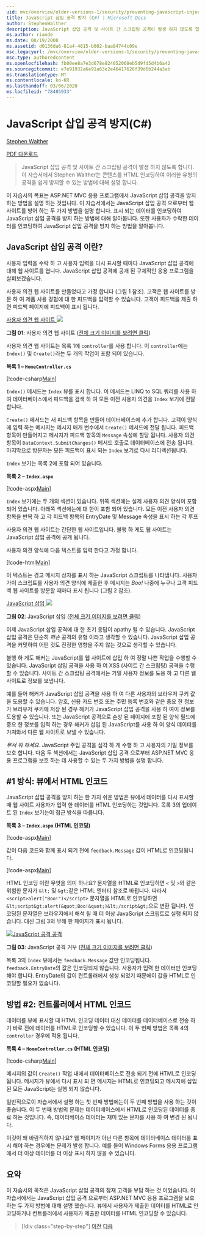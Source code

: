 ```yaml
---
uid: mvc/overview/older-versions-1/security/preventing-javascript-injection-attacks-cs
title: JavaScript 삽입 공격 방지 (C#) | Microsoft Docs
author: StephenWalther
description: JavaScript 삽입 공격 및 사이트 간 스크립팅 공격이 발생 하지 않도록 합니다. 이 자습서에서 Stephen Walther는 쉽게 제거할 수 있는 방법을 설명 합니다.
ms.author: riande
ms.date: 08/19/2008
ms.assetid: d0136da6-81a4-4815-b002-baa84744c09e
msc.legacyurl: /mvc/overview/older-versions-1/security/preventing-javascript-injection-attacks-cs
msc.type: authoredcontent
ms.openlocfilehash: fb00ee8a7e3d678e824052060eb5d9fd5d4b6a42
ms.sourcegitcommit: e7e91932a6e91a63e2e46417626f39d6b244a3ab
ms.translationtype: MT
ms.contentlocale: ko-KR
ms.lasthandoff: 03/06/2020
ms.locfileid: "78485933"
---
```

# <a name="preventing-javascript-injection-attacks-c"></a>JavaScript 삽입 공격 방지(C#)

[Stephen Walther](https://github.com/StephenWalther)

[PDF 다운로드](https://download.microsoft.com/download/8/4/8/84843d8d-1575-426c-bcb5-9d0c42e51416/ASPNET_MVC_Tutorial_06_CS.pdf)

> JavaScript 삽입 공격 및 사이트 간 스크립팅 공격이 발생 하지 않도록 합니다. 이 자습서에서 Stephen Walther는 콘텐츠를 HTML 인코딩하여 이러한 유형의 공격을 쉽게 방지할 수 있는 방법에 대해 설명 합니다.

이 자습서의 목표는 ASP.NET MVC 응용 프로그램에서 JavaScript 삽입 공격을 방지 하는 방법을 설명 하는 것입니다. 이 자습서에서는 JavaScript 삽입 공격 으로부터 웹 사이트를 방어 하는 두 가지 방법을 설명 합니다. 표시 되는 데이터를 인코딩하여 JavaScript 삽입 공격을 방지 하는 방법에 대해 알아봅니다. 또한 사용자가 수락한 데이터를 인코딩하여 JavaScript 삽입 공격을 방지 하는 방법을 알아봅니다.

## <a name="what-is-a-javascript-injection-attack"></a>JavaScript 삽입 공격 이란?

사용자 입력을 수락 하 고 사용자 입력을 다시 표시할 때마다 JavaScript 삽입 공격에 대해 웹 사이트를 엽니다. JavaScript 삽입 공격에 공개 된 구체적인 응용 프로그램을 살펴보겠습니다.

사용자 의견 웹 사이트를 만들었다고 가정 합니다 (그림 1 참조). 고객은 웹 사이트를 방문 하 여 제품 사용 경험에 대 한 피드백을 입력할 수 있습니다. 고객이 피드백을 제출 하면 피드백 페이지에 피드백이 표시 됩니다.

[사용자 의견 웹 사이트 ![](preventing-javascript-injection-attacks-cs/_static/image2.png)](preventing-javascript-injection-attacks-cs/_static/image1.png)

**그림 01**: 사용자 의견 웹 사이트 ([전체 크기 이미지를 보려면 클릭](preventing-javascript-injection-attacks-cs/_static/image3.png))

사용자 의견 웹 사이트는 목록 1에 `controller`를 사용 합니다. 이 `controller`에는 `Index()` 및 `Create()`라는 두 개의 작업이 포함 되어 있습니다.

**목록 1 – `HomeController.cs`**

[!code-csharp[Main](preventing-javascript-injection-attacks-cs/samples/sample1.cs)]

`Index()` 메서드는 `Index` 뷰를 표시 합니다. 이 메서드는 LINQ to SQL 쿼리를 사용 하 여 데이터베이스에서 피드백을 검색 하 여 모든 이전 사용자 의견을 `Index` 보기에 전달 합니다.

`Create()` 메서드는 새 피드백 항목을 만들어 데이터베이스에 추가 합니다. 고객이 양식에 입력 하는 메시지는 메시지 매개 변수에서 `Create()` 메서드에 전달 됩니다. 피드백 항목이 만들어지고 메시지가 피드백 항목의 `Message` 속성에 할당 됩니다. 사용자 의견 항목이 `DataContext.SubmitChanges()` 메서드 호출로 데이터베이스에 전송 됩니다. 마지막으로 방문자는 모든 피드백이 표시 되는 `Index` 보기로 다시 리디렉션됩니다.

`Index` 보기는 목록 2에 포함 되어 있습니다.

**목록 2 – `Index.aspx`**

[!code-aspx[Main](preventing-javascript-injection-attacks-cs/samples/sample2.aspx)]

`Index` 보기에는 두 개의 섹션이 있습니다. 위쪽 섹션에는 실제 사용자 의견 양식이 포함 되어 있습니다. 아래쪽 섹션에는에 대 한이 포함 되어 있습니다. 모든 이전 사용자 의견 항목을 반복 하 고 각 피드백 항목의 EntryDate 및 Message 속성을 표시 하는 각 루프

사용자 의견 웹 사이트는 간단한 웹 사이트입니다. 불행 하 게도 웹 사이트는 JavaScript 삽입 공격에 공개 됩니다.

사용자 의견 양식에 다음 텍스트를 입력 한다고 가정 합니다.

[!code-html[Main](preventing-javascript-injection-attacks-cs/samples/sample3.html)]

이 텍스트는 경고 메시지 상자를 표시 하는 JavaScript 스크립트를 나타냅니다. 사용자가이 스크립트를 사용자 의견 양식에 제출한 후 메시지는 <em>Boo!</em> 나중에 누구나 고객 피드백 웹 사이트를 방문할 때마다 표시 됩니다 (그림 2 참조).

[JavaScript 삽입 ![](preventing-javascript-injection-attacks-cs/_static/image5.png)](preventing-javascript-injection-attacks-cs/_static/image4.png)

**그림 02**: JavaScript 삽입 ([전체 크기 이미지를 보려면 클릭](preventing-javascript-injection-attacks-cs/_static/image6.png))

이제 JavaScript 삽입 공격에 대 한 초기 응답이 apathy 될 수 있습니다. JavaScript 삽입 공격은 단순히 *파손* 공격의 유형 이라고 생각할 수 있습니다. JavaScript 삽입 공격을 커밋하여 어떤 것도 진정한 영향을 주지 않는 것으로 생각할 수 있습니다.

불행 하 게도 해커는 JavaScript를 웹 사이트에 삽입 하 여 정말 나쁜 작업을 수행할 수 있습니다. JavaScript 삽입 공격을 사용 하 여 XSS (사이트 간 스크립팅) 공격을 수행할 수 있습니다. 사이트 간 스크립팅 공격에서는 기밀 사용자 정보를 도용 하 고 다른 웹 사이트로 정보를 보냅니다.

예를 들어 해커가 JavaScript 삽입 공격을 사용 하 여 다른 사용자의 브라우저 쿠키 값을 도용할 수 있습니다. 암호, 신용 카드 번호 또는 주민 등록 번호와 같은 중요 한 정보가 브라우저 쿠키에 저장 된 경우 해커가 JavaScript 삽입 공격을 사용 하 여이 정보를 도용할 수 있습니다. 또는 JavaScript 공격으로 손상 된 페이지에 포함 된 양식 필드에 중요 한 정보를 입력 하는 경우 해커가 삽입 된 JavaScript를 사용 하 여 양식 데이터를 가져와서 다른 웹 사이트로 보낼 수 있습니다.

*무서 워 하세요*. JavaScript 주입 공격을 심각 하 게 수행 하 고 사용자의 기밀 정보를 보호 합니다. 다음 두 섹션에서는 JavaScript 삽입 공격 으로부터 ASP.NET MVC 응용 프로그램을 보호 하는 데 사용할 수 있는 두 가지 방법을 설명 합니다.

## <a name="approach-1-html-encode-in-the-view"></a>#1 방식: 뷰에서 HTML 인코드

JavaScript 삽입 공격을 방지 하는 한 가지 쉬운 방법은 뷰에서 데이터를 다시 표시할 때 웹 사이트 사용자가 입력 한 데이터를 HTML 인코딩하는 것입니다. 목록 3의 업데이트 된 `Index` 보기는이 접근 방식을 따릅니다.

**목록 3 – `Index.aspx` (HTML 인코딩)**

[!code-aspx[Main](preventing-javascript-injection-attacks-cs/samples/sample4.aspx)]

값이 다음 코드와 함께 표시 되기 전에 `feedback.Message` 값이 HTML로 인코딩됩니다.

[!code-aspx[Main](preventing-javascript-injection-attacks-cs/samples/sample5.aspx)]

HTML 인코딩 이란 무엇을 의미 하나요? 문자열을 HTML로 인코딩하면 `<` 및 `>`와 같은 위험한 문자가 `&lt;` 및 `&gt;`같은 HTML 엔터티 참조로 바뀝니다. 따라서 `<script>alert("Boo!")</script>` 문자열을 HTML로 인코딩하면 `&lt;script&gt;alert(&quot;Boo!&quot;)&lt;/script&gt;`으로 변환 됩니다. 인코딩된 문자열은 브라우저에서 해석 될 때 더 이상 JavaScript 스크립트로 실행 되지 않습니다. 대신 그림 3의 무해 한 페이지가 표시 됩니다.

[![JavaScript 공격 공격](preventing-javascript-injection-attacks-cs/_static/image8.png)](preventing-javascript-injection-attacks-cs/_static/image7.png)

**그림 03**: JavaScript 공격 거부 ([전체 크기 이미지를 보려면 클릭](preventing-javascript-injection-attacks-cs/_static/image9.png))

목록 3의 `Index` 뷰에서는 `feedback.Message` 값만 인코딩됩니다. `feedback.EntryDate`의 값은 인코딩되지 않습니다. 사용자가 입력 한 데이터만 인코딩해야 합니다. EntryDate의 값이 컨트롤러에서 생성 되었기 때문에이 값을 HTML로 인코딩할 필요가 없습니다.

## <a name="approach-2-html-encode-in-the-controller"></a>방법 #2: 컨트롤러에서 HTML 인코드

데이터를 뷰에 표시할 때 HTML 인코딩 데이터 대신 데이터를 데이터베이스로 전송 하기 바로 전에 데이터를 HTML로 인코딩할 수 있습니다. 이 두 번째 방법은 목록 4의 `controller` 경우에 적용 됩니다.

**목록 4 – `HomeController.cs` (HTML 인코딩)**

[!code-csharp[Main](preventing-javascript-injection-attacks-cs/samples/sample6.cs)]

메시지의 값이 `Create()` 작업 내에서 데이터베이스로 전송 되기 전에 HTML로 인코딩됩니다. 메시지가 뷰에서 다시 표시 되 면 메시지는 HTML로 인코딩되고 메시지에 삽입 된 모든 JavaScript는 실행 되지 않습니다.

일반적으로이 자습서에서 설명 하는 첫 번째 방법에는이 두 번째 방법을 사용 하는 것이 좋습니다. 이 두 번째 방법의 문제는 데이터베이스에서 HTML로 인코딩된 데이터를 종료 하는 것입니다. 즉, 데이터베이스 데이터는 재미 있는 문자를 사용 하 여 변경 된 됩니다.

이것이 왜 바람직하지 않나요? 웹 페이지가 아닌 다른 항목에 데이터베이스 데이터를 표시 해야 하는 경우에는 문제가 발생 합니다. 예를 들어 Windows Forms 응용 프로그램에서 더 이상 데이터를 더 이상 표시 하지 않을 수 있습니다.

## <a name="summary"></a>요약

이 자습서의 목적은 JavaScript 삽입 공격의 잠재 고객을 부담 하는 것 이었습니다. 이 자습서에서는 JavaScript 삽입 공격 으로부터 ASP.NET MVC 응용 프로그램을 보호 하는 두 가지 방법에 대해 설명 했습니다. 뷰에서 사용자가 제출한 데이터를 HTML로 인코딩하거나 컨트롤러에서 사용자가 제출한 데이터를 HTML 인코딩할 수 있습니다.

> [!div class="step-by-step"]
> [이전](authenticating-users-with-windows-authentication-cs.md)
> [다음](authenticating-users-with-forms-authentication-vb.md)
